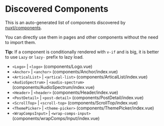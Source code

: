 # Discovered Components

This is an auto-generated list of components discovered by [nuxt/components](https://github.com/nuxt/components).

You can directly use them in pages and other components without the need to import them.

**Tip:** If a component is conditionally rendered with `v-if` and is big, it is better to use `Lazy` or `lazy-` prefix to lazy load.

- `<Logo>` | `<logo>` (components/Logo.vue)
- `<Anchor>` | `<anchor>` (components/Anchor/index.vue)
- `<ArticalList>` | `<artical-list>` (components/ArticalList/index.vue)
- `<AudioSpectrum>` | `<audio-spectrum>` (components/AudioSpectrum/index.vue)
- `<Header>` | `<header>` (components/Header/index.vue)
- `<PostDetail>` | `<post-detail>` (components/PostDetail/index.vue)
- `<ScrollTop>` | `<scroll-top>` (components/ScrollTop/index.vue)
- `<ThemePicker>` | `<theme-picker>` (components/ThemePicker/index.vue)
- `<WrapCompsInput>` | `<wrap-comps-input>` (components/wrapComps/Input/index.vue)
